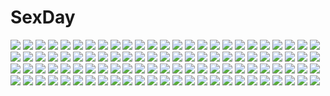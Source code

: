 # SexDay
![](https://konachan.com/image/b13634d4f6bae12227ca0f7a39d3b732/Konachan.com%20-%20206553%20dress%20hijiri_byakuren%20long_hair%20stars%20touhou%20water%20xinghuo.jpg)
![](https://konachan.com/jpeg/b804dc009246c57c11fe5d5064acb13e/Konachan.com%20-%2079952%20barefoot%20black_hair%20blue_eyes%20blush%20long_hair%20ookami-san_to_shichinin_no_nakama-tachi%20ryuuguu_otohime%20school_uniform%20skirt%20twintails.jpg)
![](https://konachan.com/image/268756efd7aafba71e690e4493fdd124/Konachan.com%20-%2032078%20final_fantasy%20final_fantasy_vii%20final_fantasy_vii_advent_children%20tifa_lockhart%20white.jpg)
![](https://konachan.com/jpeg/3c56acc2bddfcd02d482f4c48b083603/Konachan.com%20-%2041913%20hiratsuka_raichou%20kyouran_kazoku_nikki.jpg)
![](https://konachan.com/jpeg/53d920a6e700f88a4e26335a1b2c1fb4/Konachan.com%20-%20184869%20ass%20blush%20breasts%20chinese_dress%20clochette%20fang%20game_cg%20long_hair%20nipples%20panties%20penis%20pussy%20rain%20red_hair%20sex%20shintaro%20uncensored%20underwear%20water.jpg)
![](https://konachan.com/image/ac784b7a8d4783e3d36ac6467aab0ec6/Konachan.com%20-%20305622%202girls%20ass%20blonde_hair%20cameltoe%20long_hair%20niliu_chahui%20original%20panties%20pussy_juice%20red_eyes%20ribbons%20thighhighs%20tokisaki_mio%20underwear%20white_hair.jpg)
![](https://konachan.com/jpeg/f936d5e704cadd1b563b6b74fadada21/Konachan.com%20-%20282466%202girls%20aqua_eyes%20blush%20boo%20bowsette%20breasts%20brown%20candy%20choker%20cleavage%20crown%20gloves%20halloween%20horns%20long_hair%20ponytail%20stockings%20wings%20wristwear.jpg)
![](https://konachan.com/jpeg/59ca6d09fe183cb809b29c48754a8622/Konachan.com%20-%20152323%20black_hair%20breasts%20brown_eyes%20censored%20footjob%20game_cg%20giga%20kiss_bell%20long_hair%20miyamae_eri%20nipples%20penis%20swimsuit%20takei_ooki%20twintails.jpg)
![](https://konachan.com/image/ae52465c9f5d5b16827df6165cd8abe4/Konachan.com%20-%20124403%20aioi_yuuko%20black_eyes%20black_hair%20blue_eyes%20blue_hair%20blush%20book%20brown_eyes%20brown_hair%20glasses%20hao_%28patinnko%29%20minakami_mai%20nichijou%20twintails.jpg)
![](https://konachan.com/jpeg/9a05570d83ea1a1e89b705b14356bdf2/Konachan.com%20-%20168433%20bath%20blonde_hair%20blush%20breast_grab%20breasts%20cinematograph%20fingering%20game_cg%20green_eyes%20long_hair%20nipples%20oosaki_shinya%20water%20yasouji_ai.jpg)
![](https://konachan.com/jpeg/d201664cbae31d83bcdb53270b77dd6e/Konachan.com%20-%20150799%20akinashi_yuu%20fairys%20game_cg%20ima_sugu_onii-chan_ni_imouto_da_tte_iitai%21%20sarashi%20shigemori_mao%20underwear.jpg)
![](https://konachan.com/jpeg/4bfcfedcafbae878646ebd873523ec84/Konachan.com%20-%20107323%20breasts%20game_cg%20hitomi_yomi%20long_hair%20nipples%20pink_hair%20rpg_gakuen%20swimsuit.jpg)
![](https://konachan.com/jpeg/7af46a19418cb616aa30b9d9b1ec7c92/Konachan.com%20-%20298344%20aqua_eyes%20blonde_hair%20blush%20genya67%20gloves%20gun%20short_hair%20snow%20tanya_degurechaff%20uniform%20weapon%20youjo_senki.jpg)
![](https://konachan.com/jpeg/54d6388682f26cb5c4f75f87d48f558a/Konachan.com%20-%2067785%20hatsune_miku%20twintails%20vocaloid.jpg)
![](https://konachan.com/image/0d795aa510e8a67629ecd39cba3a26df/Konachan.com%20-%2023256%20ayanami_rei%20bodysuit%20dualscreen%20gainax%20neon_genesis_evangelion%20sadamoto_yoshiyuki%20skintight%20soryu_asuka_langley%20vector.jpg)
![](https://konachan.com/image/5a7ac8372eb2a004a0c435ab9dc020e1/Konachan.com%20-%20185278%20blue_hair%20butterfly%20original%20short_hair%20skirt%20taeko_%28tao%29%20tears%20wings%20yellow_eyes.jpg)
![](https://konachan.com/image/ec2df52162314a07dc34a5460d039dd9/Konachan.com%20-%2096156%20black_hair%20calpish%20long_hair%20reiuji_utsuho%20touhou%20weapon%20wings.jpg)
![](https://konachan.com/image/2d99b2166a1ccd974a0852f1f2d8e712/Konachan.com%20-%2034513%202girls%20flandre_scarlet%20remilia_scarlet%20sakurazawa_izumi%20touhou%20vampire.jpg)
![](https://konachan.com/image/f8853e408a7ac1858f1413692dea37b9/Konachan.com%20-%2068335%20hatsune_miku%20kagamine_rin%20twintails%20vocaloid.jpg)
![](https://konachan.com/image/7ccc6bd24d5fdb5a6fd1653c5b39ae6e/Konachan.com%20-%209090%20blonde_hair%20blue_eyes%20blush%20gym_uniform%20loli%20school_swimsuit%20shirt_lift%20swimsuit.jpg)
![](https://konachan.com/image/ca4d52a279c7afb3ba27e8b30955e6cc/Konachan.com%20-%20152946%202girls%20bikini%20breasts%20cleavage%20erect_nipples%20hontani_kanae%20moritsuka_ichino%20sawamura_kirica%20school_swimsuit%20swimsuit.jpg)
![](https://konachan.com/image/a116e0a4d1e1572d299e7a4eb434144a/Konachan.com%20-%20254548%20blonde_hair%20group%20hat%20hau_%28pokemon%29%20lillie_%28pokemon%29%20litten%20long_hair%20male%20pichu%20pokemon%20popplio%20rotom%20rowlet%20shirogane_yu%20skirt%20tagme%20you_%28pokemon%29.jpg)
![](https://konachan.com/jpeg/6dd08ac4855adca27cc230c46c7239a9/Konachan.com%20-%20302180%20bow%20braids%20breasts%20brown_eyes%20brown_hair%20cai_geng%20drink%20idolmaster%20kuwayama_chiyuki%20long_hair%20no_bra%20open_shirt%20ponytail%20shirt%20third-party_edit%20white.jpg)
![](https://konachan.com/jpeg/405587ad58683e205e93718998eb27d3/Konachan.com%20-%20220671%20ass%20bikini%20black_hair%20blonde_hair%20blue_eyes%20clouds%20green_eyes%20namanie%20panties%20purple_eyes%20sky%20swimsuit%20underwear.jpg)
![](https://konachan.com/image/be288b7e0b2c2f591321dff976676c16/Konachan.com%20-%20200693%202girls%20blonde_hair%20boots%20brown_eyes%20clouds%20cosplay%20elbow_gloves%20gloves%20gray_hair%20green_eyes%20headband%20long_hair%20mitsuki%20sky%20stars%20thighhighs.jpg)
![](https://konachan.com/jpeg/5af8e97e99a877d64d112216d74022c0/Konachan.com%20-%20249334%20blue_eyes%20blue_hair%20hatsune_miku%20long_hair%20skirt%20sumery%20thighhighs%20twintails%20vocaloid%20zettai_ryouiki.jpg)
![](https://konachan.com/image/079edb7d06589b14321a989bdd318f0d/Konachan.com%20-%20232481%20gloves%20hat%20original%20purple_eyes%20short_hair%20toosaka_asagi%20uniform%20white_hair.jpg)
![](https://konachan.com/image/da9dcd494af4ad5715354496644d9e68/Konachan.com%20-%2069014%20blood%20gray_hair%20izayoi_sakuya%20maid%20pizaya%20red_eyes%20remilia_scarlet%20touhou.jpg)
![](https://konachan.com/jpeg/ccfa65337ff7f2262aada738dbb47edf/Konachan.com%20-%20207405%202girls%20barefoot%20bed%20blush%20furutani_himawari%20kamiki_uutarou%20kiss%20shorts%20skirt%20yoshikawa_chinatsu%20yuri%20yuru_yuri.jpg)
![](https://konachan.com/image/d721dca40e1052400c5071e4df28b6e9/Konachan.com%20-%2058623%20group%20hatsune_miku%20kagamine_len%20kagamine_rin%20kaito%20male%20megurine_luka%20meiko%20motorcycle%20tree%20vocaloid.jpg)
![](https://konachan.com/jpeg/3a1fcadee560a8be51736da36b7eb0bb/Konachan.com%20-%2089138%20bow%20chibi%20food%20gomasamune%20kedama%20ribbons%20rumia%20touhou%20white.jpg)
![](https://konachan.com/image/933dfe6bdcf3acbaef36a2ab3f51d868/Konachan.com%20-%2092785%20brown_hair%20glasses%20green_eyes%20headphones%20koutaro%20twintails.jpg)
![](https://konachan.com/jpeg/90a437516945a53412b11826f5c2dbaf/Konachan.com%20-%20298755%20animal_ears%20arknights%20gum_%28arknights%29%20istina_%28arknights%29%20long_hair%20mandrill%20pantyhose%20school_uniform%20zima_%28arknights%29.jpg)
![](https://konachan.com/image/e88bf3a887f10794f1162aa04d14c3c2/Konachan.com%20-%20263612%20anus%20ass%20blush%20cum%20flowers%20gloves%20green_hair%20long_hair%20navel%20panties%20pokemon%20pussy%20shorts%20tears%20torn_clothes%20twintails%20uncensored%20underboob%20underwear.jpg)
![](https://konachan.com/jpeg/214c464125b40239e3dd13b1f664bcd1/Konachan.com%20-%20180095%20black_hair%20blue_eyes%20blue_hair%20brown_eyes%20brown_hair%20candysoft%20clouds%20group%20haga_neko%20logo%20long_hair%20male%20necklace%20sky%20watermark%20yellow_eyes.jpg)
![](https://konachan.com/image/6ca8b111bb584be57325653582523e97/Konachan.com%20-%20117806%20all_male%20blue_eyes%20blue_hair%20kaito%20male%20short_hair%20suit%20vocaloid.jpg)
![](https://konachan.com/jpeg/5795bf49358a4f5ab4efb86b39cd560f/Konachan.com%20-%20256000%20animal%20aqua_eyes%20bow%20dress%20fate_grand_order%20fate_%28series%29%20hat%20long_hair%20microphone%20pointed_ears%20red_hair%20satou_iruno%20tail%20wink.jpg)
![](https://konachan.com/image/199b149b1054e83ee59bc7768012310e/Konachan.com%20-%20278515%20blue_eyes%20breasts%20feathers%20long_hair%20minamoto_sakura%20no_bra%20pcw%20pink_hair%20wristwear%20zombie_land_saga.jpg)
![](https://konachan.com/jpeg/998bff12fd7535c3626f444b93850b1d/Konachan.com%20-%20214813%20brown_eyes%20brown_hair%20fujita_hidetoshi%20long_hair%20original%20scan%20scarf%20school_uniform%20snow%20winter.jpg)
![](https://konachan.com/image/b16aa594095aeeda1acfa9cc88fe5c1a/Konachan.com%20-%20295657%20boots%20building%20city%20grass%20hat%20original%20ox_%28baallore%29%20pantyhose%20paper%20ramina_%28baallore%29%20red_eyes%20ruins%20scarf%20scenic%20shade%20shorts%20signed%20white_hair.jpg)
![](https://konachan.com/image/5d90bce533b6281378418d1a513b0fb5/Konachan.com%20-%2023085%20adumi_tohru.jpg)
![](https://konachan.com/image/79be4770d16a5f00f5a4a296274319f6/Konachan.com%20-%20283682%20breasts%20cameltoe%20condom%20fingering%20headdress%20neropaso%20nipples%20nurse%20original%20panties%20pantyhose%20purple_eyes%20purple_hair%20skintight%20spread_legs%20underwear.jpg)
![](https://konachan.com/jpeg/9fb7e7fda63c2c143e61383737e1cfd6/Konachan.com%20-%20231412%20black_hair%20cropped%20loglancer%20long_hair%20male%20original%20short_hair%20snow%20tears%20waifu2x.jpg)
![](https://konachan.com/image/8ea220268520cc47c9cbd7adbe06eaa2/Konachan.com%20-%20108286%20blush%20breasts%20gray_eyes%20lintanghaseo%20long_hair%20nipples%20tagme%20white_hair.jpg)
![](https://konachan.com/image/425d5a5a1c43ea1307e982a1746e7897/Konachan.com%20-%2081453%20dress%20megurine_luka%20petals%20pink_hair%20shirotaka%20vocaloid%20white.jpg)
![](https://konachan.com/image/ba800e88e34a79abc02faa2fc294edac/Konachan.com%20-%20272439%20aqua_eyes%20aqua_hair%20hatsune_miku%20headphones%20long_hair%20mochizuki_saku%20school_uniform%20tree%20twintails%20vocaloid.jpg)
![](https://konachan.com/jpeg/adc878cc23e364189927452dbe9e2e83/Konachan.com%20-%20223473%20bow_%28weapon%29%20dress%20original%20petals%20ponytail%20shade%20short_hair%20silhouette%20tree%20weapon%20yamakawa.jpg)
![](https://konachan.com/image/38fc1443028ef1b9617a3aa4c56db5ac/Konachan.com%20-%2050785%20carnelian%20testament_sphere.jpg)
![](https://konachan.com/image/bf7de847840b2e0b0e40c53b3af1c6c8/Konachan.com%20-%20222110%20boots%20brown_hair%20frisk_%28undertale%29%20gd_choco%20sans%20shirt%20short_hair%20shorts%20signed%20sleeping%20undertale.jpg)
![](https://konachan.com/jpeg/363bb76fb2725885cca27229797c2929/Konachan.com%20-%20246568%20anus%20ass%20ass_grab%20bekotarou%20bikini%20blush%20braids%20breasts%20brown_eyes%20censored%20game_cg%20long_hair%20nipples%20pulltop%20purple_hair%20pussy%20sideboob%20swimsuit%20wink.jpg)
![](https://konachan.com/jpeg/07b95d12f45b2d84d0e39ab50c411805/Konachan.com%20-%20123563%20ama_ane%20game_cg%20kikurage%20peassoft%20takashina_natsumi%20yashima_daisuke.jpg)
![](https://konachan.com/image/f5dad38c85b74b50929e961e100e6fd6/Konachan.com%20-%2012368%20kooh.jpg)
![](https://konachan.com/image/49a96eda209273b93f15a5a6b69fe2f5/Konachan.com%20-%2041737%20animal%20boots%20cat%20hachi%20hat%20nana%20osaki_nana%20pantyhose%20scarf%20thighhighs%20tree%20watermark.jpg)
![](https://konachan.com/jpeg/6acfb4ac0b486dc07b59ff3e32572bbc/Konachan.com%20-%2064451%20alcot%20blue_eyes%20blue_hair%20blush%20breasts%20chibi%20ezekiel%20food%20green_eyes%20green_hair%20kiss%20long_hair%20maid%20nipples%20ponytail%20red_eyes%20ribbons%20twintails.jpg)
![](https://konachan.com/image/f593be517388d2cd621177ce4466be61/Konachan.com%20-%2029640%20carnelian%20green_eyes%20kamiazuma_touka%20midou_nene%20red_eyes%20touka_gettan.jpg)
![](https://konachan.com/image/e48b1a5b645b744203f7a39817bbd040/Konachan.com%20-%20146545%20izumi_mahiru%20light%20mariya_jun%20red_hair%20zero_infinity_-devil_of_maxwell-.jpg)
![](https://konachan.com/jpeg/2abfcfdc8d71fb5b9f510f595909331c/Konachan.com%20-%20181669%2035_%28pixiv%29%20animal%20bandaid%20bat%20bird%20bow%20cat%20dress%20glasses%20long_hair%20male%20owl%20polychromatic%20red%20short_hair%20smoking%20teddy_bear%20tie.jpg)
![](https://konachan.com/image/6920d79816bb0f3b08d7ae8f3e0960ca/Konachan.com%20-%2057826%20aresta_blanket%20fight_ippatsu_juuden-chan.jpg)
![](https://konachan.com/image/f76de62d42b576514b700f1403e99737/Konachan.com%20-%2028423%20alice_parade%20bed%20blush%20censored%20game_cg%20hitorimeno_alice%20maid%20nopan%20pussy%20spread_legs%20thighhighs%20unisonshift.jpg)
![](https://konachan.com/jpeg/277011b22e51c59159df7a0ca8a0ac48/Konachan.com%20-%20303316%20animal_ears%20ass%20egk513%20foxgirl%20green_eyes%20long_hair%20nude%20onsen%20original%20tail%20towel%20water%20white_hair.jpg)
![](https://konachan.com/image/da7682d235b80fae4587ac73fd38e26c/Konachan.com%20-%209867%20tagme%20wings.jpg)
![](https://konachan.com/image/b8144bd82c229d5b9d15647b578b79c9/Konachan.com%20-%2079652%20kagamine_rin%20vocaloid%20wings.jpg)
![](https://konachan.com/jpeg/9807b92794337881c2c225d2602517dd/Konachan.com%20-%20281559%20anus%20ass%20bed%20breasts%20brown_eyes%20brown_hair%20kure_masahiro%20nipples%20no_bra%20original%20panties%20panty_pull%20pussy%20shirt_lift%20short_hair%20uncensored%20underwear.jpg)
![](https://konachan.com/jpeg/66e2d24b35f4783ef6514dc1af527958/Konachan.com%20-%20275383%20blush%20bow%20breasts%20brown_hair%20long_hair%20nipples%20no_bra%20nopan%20original%20penis%20purple_eyes%20pussy%20pussy_juice%20sex%20shirt_lift%20torn_clothes%20uncensored%20wink.jpg)
![](https://konachan.com/jpeg/419aa04dc4024d234ecd4fb0d973997e/Konachan.com%20-%20189081%20afraco%20bow%20dress%20gray_eyes%20gray_hair%20instrument%20long_hair%20original%20petals%20violin.jpg)
![](https://konachan.com/jpeg/5b28d35e547eaaff58f8dff16d119785/Konachan.com%20-%20157569%20aqua_eyes%20aqua_hair%20hatsune_miku%20long_hair%20shiitake_%28mm0820%29%20thighhighs%20twintails%20vocaloid.jpg)
![](https://konachan.com/image/ac6f5f2696daf100de2fa9226e5fdf50/Konachan.com%20-%20158318%20cherry_blossoms%20flowers%20hatsune_miku%20jpeg_artifacts%20long_hair%20petals%20pink_eyes%20pink_hair%20sakura_miku%20thighhighs%20tougo%20twintails%20vocaloid.jpg)
![](https://konachan.com/jpeg/aca916352f3d99318432c52d6ec0a368/Konachan.com%20-%20165187%20book%20dress%20ex_keine%20gray_hair%20hat%20horns%20kamishirasawa_keine%20komeshiro_kasu%20long_hair%20red_eyes%20ribbons%20touhou.jpg)
![](https://konachan.com/jpeg/996625c3011c66c62c971c3ebb329d10/Konachan.com%20-%20183277%20eufonie%20game_cg%20koiken_otome%20long_hair%20no_bra%20nopan%20red_hair%20tateha%20yasukuni_akane.jpg)
![](https://konachan.com/image/bedb65761ce6dd70057cd4fc5bc7f637/Konachan.com%20-%2061889%20apron%20naked_apron%20nipples%20see_through%20takamizawa_natsuki%20yoake_mae_yori_ruri_iro_na.jpg)
![](https://konachan.com/image/26dcb1d0356ea36bfc8c1f0d4d5a8d99/Konachan.com%20-%2098124%20long_hair%20namaru_%28summer_dandy%29%20original%20pink_eyes%20pink_hair%20thighhighs%20twintails.jpg)
![](https://konachan.com/image/486b51c94648657652c4b8f05d0506b8/Konachan.com%20-%2012129%20nakahara_misaki%20nhk_ni_youkoso%20nurse%20pink.jpg)
![](https://konachan.com/image/b48c657eb1f48cdb3a8c3c6a13486472/Konachan.com%20-%2051176%20hatsune_miku%20vocaloid.jpg)
![](https://konachan.com/image/6fdd71c4c02c266d95e4aea85259bd3e/Konachan.com%20-%2038997%20aihara_nana%20bikini%20futami_eriko%20houden_eizou%20kimikiss%20sakino_asuka%20shijou_mitsuki%20swimsuit.jpg)
![](https://konachan.com/jpeg/2e755bf479e0e17fdb42053a08dd1246/Konachan.com%20-%20268323%202girls%20blonde_hair%20blue_eyes%20blush%20breasts%20green_eyes%20ichinose_shiki%20idolmaster%20long_hair%20nude%20purple_eyes%20purple_hair%20short_hair%20wet.jpg)
![](https://konachan.com/jpeg/1ac421d27a3338bfcb8768cfb11b0262/Konachan.com%20-%20301856%20anthropomorphism%20ass%20blush%20cropped%20dd_%28ijigendd%29%20green_eyes%20green_hair%20kantai_collection%20panties%20skirt%20suzuya_%28kancolle%29%20thighhighs%20underwear.jpg)
![](https://konachan.com/jpeg/15ff14395ea15d758866790ab62c426c/Konachan.com%20-%20258763%20applecaramel_%28acaramel%29%20bell%20black_hair%20bow%20breasts%20cleavage%20gradient%20headdress%20japanese_clothes%20logo%20long_hair%20magic%20miko%20orange_eyes%20watermark.jpg)
![](https://konachan.com/jpeg/2d54ec2148a64b5d7f72de0d971845c5/Konachan.com%20-%20238080%20animal%20bird%20fish%20hatsune_miku%20headphones%20long_hair%20phone%20polychromatic%20school_uniform%20stockings%20tagme_%28artist%29%20twintails%20vocaloid%20water.jpg)
![](https://konachan.com/image/8be671caf5eb2b5f355c2ca83dcda1f8/Konachan.com%20-%2063548%20all_male%20kaito%20kanade%20male%20vocaloid.jpg)
![](https://konachan.com/jpeg/73896ba47091abf339245183caa523ad/Konachan.com%20-%20122237%20arai_seiryuu%20blonde_hair%20blue_eyes%20blue_hair%20blush%20book%20bow%20chibi%20cirno%20fairy%20gray_hair%20green_hair%20group%20hat%20pink_hair%20rumia%20touhou%20wings.jpg)
![](https://konachan.com/image/772b87806a8986705d40f45b220b8736/Konachan.com%20-%2027788%20blue_eyes%20blush%20caren_mayfield%20japanese_clothes%20miko%20moldavite%20yukiusagi.jpg)
![](https://konachan.com/image/200b9ce316002768e65496c9f0ea8624/Konachan.com%20-%20194240%202girls%20animal%20blonde_hair%20blue_eyes%20brown_eyes%20brown_hair%20food%20japanese_clothes%20original%20sheep%20water%20yukata%20yume32ki.jpg)
![](https://konachan.com/image/9b1deec23e123698a0dba182ac0c7076/Konachan.com%20-%20171058%20black_hair%20blue_hair%20chisuke%20group%20headband%20long_hair%20miki_sayaka%20pink_hair%20ponytail%20red_hair%20short_hair%20skirt%20thighhighs%20tomoe_mami%20twintails%20white.jpg)
![](https://konachan.com/image/dc6f9f9ab172177de0b1abe4a259eacd/Konachan.com%20-%20106609%20boots%20brown_hair%20hakurei_reimu%20japanese_clothes%20long_hair%20miko%20purple_eyes%20touhou%20yori.jpg)
![](https://konachan.com/image/2741e7e9259109290f1e82333b9b4813/Konachan.com%20-%2027764%20blood%20blue_eyes%20bow%20hat%20higurashi_no_naku_koro_ni%20ryuuguu_rena%20sky.jpg)
![](https://konachan.com/image/efc41e1359a100fe7a12c871c5dd6177/Konachan.com%20-%20290480%20arishima_alice%20ayakashi_kyoushuutan%20black_hair%20blush%20cura%20flowers%20green_eyes%20monobeno%20nurse%20ponytail%20short_hair.jpg)
![](https://konachan.com/image/0e6db97be7b0a07a75c6031437967cb0/Konachan.com%20-%20255494%20animal%20animal_ears%20blue_eyes%20bow%20brown_hair%20building%20cat%20catgirl%20clouds%20kinom%20long_hair%20original%20pink_hair%20short_hair%20skirt%20sky%20tail%20thighhighs.jpg)
![](https://konachan.com/image/a3f4fd388d7ca55d0d4a1b39ebf4fe79/Konachan.com%20-%2088713%20bow%20brown_eyes%20brown_hair%20goggles%20misaka_imouto%20school_uniform%20short_hair%20skirt%20to_aru_majutsu_no_index%20white.jpg)
![](https://konachan.com/jpeg/c991284fbcbf7a9077960c60ae20d71c/Konachan.com%20-%20184547%20breasts%20censored%20cleavage%20clochette%20cum%20game_cg%20green_eyes%20long_hair%20oshiki_hitoshi%20penis%20pussy%20red_hair%20sex%20swimsuit%20yukinomiya_an%27on.jpg)
![](https://konachan.com/jpeg/ad962f18c9098b59a8725bb71fae141a/Konachan.com%20-%20290721%20anthropomorphism%20bed%20blush%20bra%20breasts%20condom%20gray_hair%20headband%20long_hair%20navel%20nipples%20nksk%20open_shirt%20panties%20red_eyes%20thighhighs%20underwear.jpg)
![](https://konachan.com/jpeg/f5efcf996fec3b5ac546151daa264f42/Konachan.com%20-%20157343%20bed%20blonde_hair%20blue_eyes%20blush%20breasts%20game_cg%20long_hair%20love_sick_puppies%20nipples%20sankuro%20skirt%20sofiya_alekseevna_feofanova%20topless.jpg)
![](https://konachan.com/image/24e111d5affa86945c4ce782ad30f4a1/Konachan.com%20-%2096682%20akemi_homura%20food%20hat%20kaname_madoka%20kyuubee%20miki_sayaka%20panties%20pantyhose%20ratise%20red_eyes%20sakura_kyouko%20taiyaki%20thighhighs%20tomoe_mami%20underwear.jpg)
![](https://konachan.com/image/83f09f0f059d1913af405fc823b221b1/Konachan.com%20-%2067980%20bunnygirl%20cc%20code_geass.jpg)
![](https://konachan.com/image/7524fef99f3cb260e1ca21ebf565095a/Konachan.com%20-%2010014%202girls%20animal_ears%20bell%20brown_hair%20catgirl%20headband%20long_hair%20minakami_kaho%20nurse%20panties%20short_hair%20skirt%20skirt_lift%20tail%20thighhighs%20underwear%20wink.jpg)
![](https://konachan.com/image/bfc4971b949f3060a404a6a76360159a/Konachan.com%20-%2032626%20breasts%20cleavage%20excel%20excel_saga%20gloves%20green_eyes%20orange_hair.jpg)
![](https://konachan.com/image/aa03e320b36f1406f41c1323841a41cb/Konachan.com%20-%20248505%20chloe_von_einzbern%20fate_%28series%29%20group%20illyasviel_von_einzbern%20loli%20male%20miyu_edelfelt%20scan%20tagme_%28artist%29%20tagme_%28character%29%20tohsaka_rin.jpg)
![](https://konachan.com/image/77cf6ab629265d1707c924d15fe30f57/Konachan.com%20-%20132440%20blonde_hair%20blue_hair%20blush%20bondage%20brown_hair%20erect_nipples%20hakurei_reimu%20hat%20horns%20ibuki_suika%20miko%20red_eyes%20rope%20touhou%20vampire%20wings%20yuri.jpg)
![](https://konachan.com/jpeg/1f129f8a29692c39b14d4cc486cdbaa4/Konachan.com%20-%2095516%20blue_eyes%20blue_hair%20dress%20green_eyes%20green_hair%20group%20hat%20long_hair%20miko%20red_eyes%20ribbons%20skirt%20sword%20thighhighs%20touhou%20weapon%20white_hair%20wolfgirl.jpg)
![](https://konachan.com/image/30fbae3cebe44829c7d3cc825f3a86f0/Konachan.com%20-%20188264%20animal%20ayase_eri%20bird%20black_hair%20blonde_hair%20blue_eyes%20boots%20feathers%20green_eyes%20long_hair%20pink_hair%20short_hair%20sonoda_umi%20stu_dts%20twintails.jpg)
![](https://konachan.com/image/558dc798d1c980a2b7f970bf3d5eb5c9/Konachan.com%20-%2082526%20brown_hair%20food%20green_eyes%20kanitan%20school_uniform.jpg)
